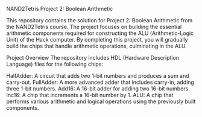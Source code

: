 NAND2Tetris Project 2: Boolean Arithmetic

This repository contains the solution for Project 2: Boolean Arithmetic from the NAND2Tetris course. The project focuses on building the essential arithmetic components required for constructing the ALU (Arithmetic-Logic Unit) of the Hack computer. By completing this project, you will gradually build the chips that handle arithmetic operations, culminating in the ALU.

Project Overview
The repository includes HDL (Hardware Description Language) files for the following chips:

HalfAdder: A circuit that adds two 1-bit numbers and produces a sum and carry-out.
FullAdder: A more advanced adder that includes carry-in, adding three 1-bit numbers.
Add16: A 16-bit adder for adding two 16-bit numbers.
Inc16: A chip that increments a 16-bit number by 1.
ALU: A chip that performs various arithmetic and logical operations using the previously built components.
